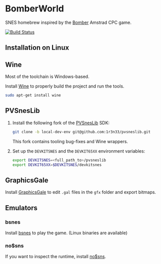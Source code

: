 # BomberWorld

SNES homebrew inspired by the [Bomber](https://www.mobygames.com/game/cpc/bomber_________) Amstrad CPC game.

[![Build Status](https://travis-ci.com/1r3n33/bomberworld.svg?branch=master)](https://travis-ci.com/1r3n33/bomberworld)

## Installation on Linux

## Wine

Most of the toolchain is Windows-based.

Install [Wine](https://www.winehq.org/) to properly build the project and run the tools.

```bash
sudo apt-get install wine
```

## PVSnesLib

1. Install the following fork of the [PVSnesLib](https://www.portabledev.com/jeux/supernes/pvsneslib/) SDK:
   ```bash
   git clone -b local-dev-env git@github.com:1r3n33/pvsneslib.git
   ```
   This fork contains tooling bug-fixes and Wine wrappers.

2. Set up the `DEVKITSNES` and the `DEVKIT65XX` environment variables:
   ```bash
   export DEVKITSNES=<full_path_to>/pvsneslib
   export DEVKIT65XX=$DEVKITSNES/devkitsnes
   ```

## GraphicsGale

Install [GraphicsGale](https://graphicsgale.com/us/) to edit `.gal` files in the `gfx` folder and export bitmaps.

## Emulators

### bsnes

Install [bsnes](https://byuu.org/bsnes) to play the game. (Linux binaries are available)

### no$sns

If you want to inspect the runtime, install [no$sns](https://problemkaputt.de/sns.htm).
